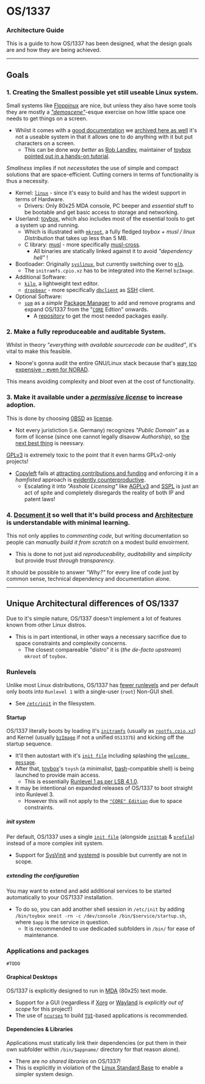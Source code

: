 #   OS/1337
### Architecture Guide

This is a guide to how OS/1337 has been designed, what the design goals are and how they are being achieved.

---

##	Goals

###
### 1. Creating the Smallest possible yet still useable Linux system.

Small systems like [Floppinux](https://github.com/w84death/floppinux) are nice, but unless they also have some tools they are mostly a [*"demoscene"*](https://en.wikipedia.org/wiki/Demoscene)-esque exercise on how little space one needs to get things on a screen.
- Whilst it comes with a [good documentation](https://archive.org/details/floppinux-manual) we [archived here as well](docu/external/floppinux/floppinux-manual.pdf) it's not a useable system in that it allows one to do anything with it but put characters on a screen. 
  - This can be done *way better* as [Rob Landley](http://landley.net/toybox/), maintainer of [toybox](https://github.com/landley/toybox) [pointed out in a hands-on tutorial](https://www.youtube.com/watch?v=Sk9TatW9ino).

*Smallness* implies if not *necessitates* the use of simple and compact solutions that are space-efficient.
Cutting corners in terms of functionality is thus a necessity.
- Kernel: [``linux``](https://kernel.org/) - since it's easy to build and has the widest support in terms of Hardware.
  - Drivers: Only 80x25 MDA console, PC beeper and *essential* stuff to be bootable and get basic access to storage and networking.
- Userland: [toybox](https://github.com/landley/toybox), which also includes most of the essential tools to get a system up and running.
  - Which is illustrated with [``mkroot``](https://github.com/landley/toybox/blob/master/mkroot/README), a fully fledged *toybox + musl / linux Distribution* that takes up less than 5 MB.
  - C library: [musl](https://en.wikipedia.org/wiki/Musl) - more specifically [musl-cross](https://landley.net/bin/toolchains/latest/).
    - All binaries are statically linked against it to avoid *"dependency hell"* !
- Bootloader: Originally [``syslinux``](https://wiki.syslinux.org/wiki/index.php?title=The_Syslinux_Project), but currently switching over to [``mlb``](https://github.com/OS-1337/mlb).
  - The ``initramfs.cpio.xz`` has to be integrated into the Kernel ``bzImage``.
- Additional Software:
  - [``kilo``](https://github.com/antirez/kilo), a lightweight text editor.
  - [``dropbear``](https://github.com/mkj/dropbear) - more specifically [```dbclient```](https://lists.ucc.gu.uwa.edu.au/pipermail/dropbear/2004q3/000022.html) as [SSH](https://en.wikipedia.org/wiki/Secure_Shell#OpenSSH_and_OSSH) client.
- Optional Software:
  - [``spm``](https://github.com/OS-1337/spm) as a *simple* [Package Manager](https://en.wikipedia.org/wiki/Package_manager) to add and remove programs and expand OS/1337 from the "[``CORE``](build/0.CORE) Edtion" onwards.
    - A [repository](https://github.com/OS-1337/pkgs) to get the most needed packages easily.

###
### 2. Make a fully reproduceable and auditable System.

Whilst in theory *"everything with available sourcecode can be audited"*, it's vital to make this feasible.
- Noone's gonna audit the entire GNU/Linux stack because that's [way too expensive - even for NORAD](https://www.youtube.com/watch?v=MkJkyMuBm3g&t=715s).

This means avoiding complexity and *bloat* even at the cost of functionality.

###
###	3. Make it available under a [*permissive license*](https://en.wikipedia.org/wiki/Permissive_software_license) to increase adoption.

This is done by choosing [0BSD](https://en.wikipedia.org/wiki/BSD_licenses#0-clause_license_(%22BSD_Zero_Clause_License%22)) as [license](LICENSE.md).
- Not every juristiction (i.e. Germany) recognizes *"Public Domain"* as a form of license (since one cannot legally disavow *Authorship*), so [the next best thing](https://www.youtube.com/watch?v=MkJkyMuBm3g&t=2030s) is neessary.

[GPLv3](https://en.wikipedia.org/wiki/GNU_General_Public_License#Version_3) is extremely toxic to the point that it even harms GPLv2-only projects!
- [Copyleft](https://en.wikipedia.org/wiki/Copyleft) fails at [attracting contributions and funding](https://www.youtube.com/watch?v=MkJkyMuBm3g&t=1607s) and enforcing it in a *hamfisted* approach is [evidently counterproductive](https://www.youtube.com/watch?v=MkJkyMuBm3g&t=302s).
  - Escalating it into *"Asshole Licensing"* like [AGPLv3](https://en.wikipedia.org/wiki/GNU_Affero_General_Public_License) and [SSPL](https://en.wikipedia.org/wiki/Server_Side_Public_License) is just an act of spite and completely disregards the reality of both IP and patent laws!

###
###	4. [Document it](docu/architecture.md) so well that it's build process and [Architecture](docu/system-image-architecture.pdf) is understandable with minimal learning.

This not only applies to *commenting code*, but writing documentation so people can *manually build it from scratch* on a modest build envoirment.
- This is done to not just aid *reproduceability*, *auditability* and *simplicity* but provide *trust through transparency*.

It should be possible to answer *"Why?"* for every line of code just by common sense, technical dependency and documentation alone.

---

##  Unique Architectural differences of OS/1337
Due to it's simple nature, OS/1337 doesn't implement a lot of features known from other Linux distros.
- This is in part intentional, in other ways a necessary sacrifice due to space constraints and complexity concerns.
  - The closest compareable "distro" it is (*the de-facto upstream*) `mkroot` of `toybox`.

###
### Runlevels
Unlike most Linux distributions, OS/1337 has [fewer runlevels](https://en.wikipedia.org/wiki/Runlevel#Linux) and per default only boots into `Runlevel 1` with a single-user (`root`) Non-GUI shell.
- See [`/etc/init`](build/0.CORE/fdd/fs/etc/init) in the filesystem.

####  Startup
OS/1337 literally boots by loading it's [`initramfs`](build/0.CORE/fdd/fs) (usually as [`rootfs.cpio.xz`](build/0.CORE/fdd/rootfs.cpio.xz)) and Kernel (usually [`bzImage`](build/0.CORE/fdd/bzImage)  if not a unified `OS1337b`) and kicking off the startup sequence.
- It'll then autostart with it's [`init file`](build/0.CORE/fdd/fs/etc/init) including splashing the [`welcome message`](build/0.CORE/fdd/fs/welcome.txt).
- After that, [toybox](build/0.CORE/fdd/fs/bin/toybox)'s `toysh` (a minimalist, [bash](https://en.wikipedia.org/wiki/Bash_(Unix_shell))-compatible shell) is being launched to provide main access.
  - This is essentially [Runlevel 1 as per LSB 4.1.0](https://en.wikipedia.org/wiki/Runlevel#Linux).
- It may be intentional on expanded releases of OS/1337 to boot straight into Runlevel 3.
  - However this will not apply to the [`"CORE" Edition`](build/0.CORE) due to space constraints.

##### init system
Per default, OS/1337 uses a single [`init file`](build/0.CORE/fdd/fs/etc/init) (alongside [`inittab`](build/0.CORE/fdd/fs/etc/inittab) & [`profile`](build/0.CORE/fdd/fs/etc/profile)) instead of a more complex init system.
- Support for [SysVinit](https://en.wikipedia.org/wiki/Init#SysV-style) and [systemd](https://en.wikipedia.org/wiki/Systemd) is possible but currently are not in scope.

##### extending the configuration
You may want to extend and add additional services to be started automatically to your OS71337 installation.
- To do so, you can add another shell session in `/etc/init` by adding `/bin/toybox oneit -rn -c /dev/console /bin/$service/startup.sh`, where `$app` is the service in question.
  - It is recommended to use dedicaded subfolders in `/bin/` for ease of maintenance.

###
### Applications and packages
`#TODO`

####  Graphical Desktops
OS/1337 is explicitly designed to run in [MDA](https://en.wikipedia.org/wiki/IBM_Monochrome_Display_Adapter) (80x25) text mode.
- Support for a GUI (regardless if [Xorg](https://en.wikipedia.org/wiki/X.Org_Server) or [Wayland](https://en.wikipedia.org/wiki/Wayland_(protocol)) is *explicitly out of scope* for this project!)
- The use of [`ncurses`](https://en.wikipedia.org/wiki/Ncurses) to build [`TUI`](https://en.wikipedia.org/wiki/Text-based_user_interface)-based applications is recommended.

####  Dependencies & Libraries
Applications must statically link their dependencies (or put them in their own subfolder within `/bin/$appname/` directory for that reason alone).
- There are *no shared libraries* on OS/1337!
- This is explicitly in violation of the [Linux Standard Base](https://en.wikipedia.org/wiki/Linux_Standard_Base) to enable a simpler system design.
